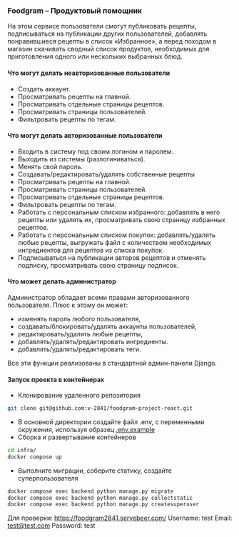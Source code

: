 ### Foodgram – Продуктовый помощник
На этом сервисе пользователи смогут публиковать рецепты, подписываться 
на публикации других пользователей, добавлять понравившиеся рецепты в список
«Избранное», а перед походом в магазин скачивать сводный список 
продуктов, необходимых для приготовления одного или нескольких выбранных блюд.

#### Что могут делать неавторизованные пользователи
- Создать аккаунт.
- Просматривать рецепты на главной.
- Просматривать отдельные страницы рецептов.
- Просматривать страницы пользователей.
- Фильтровать рецепты по тегам.
#### Что могут делать авторизованные пользователи
- Входить в систему под своим логином и паролем.
- Выходить из системы (разлогиниваться).
- Менять свой пароль.
- Создавать/редактировать/удалять собственные рецепты
- Просматривать рецепты на главной.
- Просматривать страницы пользователей.
- Просматривать отдельные страницы рецептов.
- Фильтровать рецепты по тегам.
- Работать с персональным списком избранного: добавлять в него рецепты или удалять их, просматривать свою страницу избранных рецептов.
- Работать с персональным списком покупок: добавлять/удалять любые рецепты, выгружать файл с количеством необходимых ингредиентов для рецептов из списка покупок.
- Подписываться на публикации авторов рецептов и отменять подписку, просматривать свою страницу подписок.
#### Что может делать администратор
Администратор обладает всеми правами авторизованного пользователя.
Плюс к этому он может:
- изменять пароль любого пользователя,
- создавать/блокировать/удалять аккаунты пользователей,
- редактировать/удалять любые рецепты,
- добавлять/удалять/редактировать ингредиенты.
- добавлять/удалять/редактировать теги.

Все эти функции реализованы в стандартной админ-панели Django.

#### Запуск проекта в контейнерах

- Клонирование удаленного репозитория
```bash
git clone git@github.com:v-2841/foodgram-project-react.git
```
- В основной директории создайте файл .env, с переменными окружения, используя образец [.env.example](/.env.example)
- Сборка и развертывание контейнеров
```bash
cd infra/
docker compose up
```
- Выполните миграции, соберите статику, создайте суперпользователя
```bash
docker compose exec backend python manage.py migrate
docker compose exec backend python manage.py collectstatic
docker compose exec backend python manage.py createsuperuser
```

Для проверки:
https://foodgram2841.servebeer.com/
Username: test
Email: test@test.com
Password: test